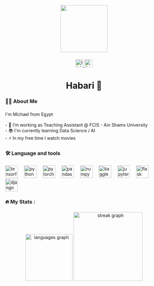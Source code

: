 <div align="center">
  <img height="150" src="https://www.google.com/url?sa=i&url=https%3A%2F%2Fthewoodlandsatfurman.org%2Fhow-lifelong-learning-keeps-you-feeling-young%2F&psig=AOvVaw2DAtrdYFQJJVdDD5DnyFO5&ust=1719346500991000&source=images&cd=vfe&opi=89978449&ved=0CBEQjRxqFwoTCKCdhIaH9YYDFQAAAAAdAAAAABAE](https://plus.unsplash.com/premium_photo-1671017656975-9bde40e8d1ae?q=80&w=1545&auto=format&fit=crop&ixlib=rb-4.0.3&ixid=M3wxMjA3fDB8MHxwaG90by1wYWdlfHx8fGVufDB8fHx8fA%3D%3D)](https://plus.unsplash.com/premium_photo-1685086785333-976367da9210?w=500&auto=format&fit=crop&q=60&ixlib=rb-4.0.3&ixid=M3wxMjA3fDB8MHxzZWFyY2h8MzV8fHVybHxlbnwwfHwwfHx8MA%3D%3D)"  />
</div>

###

<div align="center">
  <a href="https://www.linkedin.com/in/michaelmansourghaly/" target="_blank">
    <img src="https://img.shields.io/static/v1?message=LinkedIn&logo=linkedin&label=&color=0077B5&logoColor=white&labelColor=&style=for-the-badge" height="25" alt="linkedin logo"  />
  </a>
  <a href="https://www.behance.net/MichaelMansour" target="_blank">
    <img src="https://img.shields.io/static/v1?message=Behance&logo=behance&label=&color=1769ff&logoColor=white&labelColor=&style=for-the-badge" height="25" alt="behance logo"  />
  </a>
  
  
</div>

###

<h1 align="center">Habari 👋</h1>

###

<h3 align="left">👩‍💻  About Me</h3>

###

<p align="left">I'm Michael from Egypt<br><br>- 🔭 I’m working as Teaching Assistant @ FCIS - Ain Shams University<br>- 📚 I'm currently learning Data Science / AI<br>- ⚡ In my free time I watch movies</p>

###

<h3 align="left">🛠 Language and tools</h3>

###

<div align="left">
  <img src="https://cdn.jsdelivr.net/gh/devicons/devicon/icons/tensorflow/tensorflow-original.svg" height="40" alt="tensorflow logo"  />
  <img width="12" />
  <img src="https://cdn.jsdelivr.net/gh/devicons/devicon/icons/python/python-original.svg" height="40" alt="python logo"  />
  <img width="12" />
  <img src="https://cdn.jsdelivr.net/gh/devicons/devicon/icons/pytorch/pytorch-original.svg" height="40" alt="pytorch logo"  />
  <img width="12" />
  <img src="https://cdn.jsdelivr.net/gh/devicons/devicon/icons/pandas/pandas-original.svg" height="40" alt="pandas logo"  />
  <img width="12" />
  <img src="https://cdn.jsdelivr.net/gh/devicons/devicon/icons/numpy/numpy-original.svg" height="40" alt="numpy logo"  />
  <img width="12" />
  <img src="https://cdn.jsdelivr.net/gh/devicons/devicon/icons/kaggle/kaggle-original.svg" height="40" alt="kaggle logo"  />
  <img width="12" />
  <img src="https://cdn.jsdelivr.net/gh/devicons/devicon/icons/jupyter/jupyter-original.svg" height="40" alt="jupyter logo"  />
  <img width="12" />
  <img src="https://cdn.jsdelivr.net/gh/devicons/devicon/icons/flask/flask-original.svg" height="40" alt="flask logo"  />
  <img width="12" />
  <img src="https://cdn.jsdelivr.net/gh/devicons/devicon/icons/django/django-plain.svg" height="40" alt="django logo"  />
</div>

###

<h3 align="left">🔥   My Stats :</h3>

###

<div align="center">
  <img src="https://github-readme-stats.vercel.app/api/top-langs?username=MichaelMansour256&locale=en&hide_title=false&layout=compact&card_width=320&langs_count=5&theme=dracula&hide_border=false&order=2" height="150" alt="languages graph"  />
  <img src="https://streak-stats.demolab.com?user=MichaelMansour256&locale=en&mode=daily&theme=dark&hide_border=false&border_radius=5&order=3" height="220" alt="streak graph"  />
</div>

###
